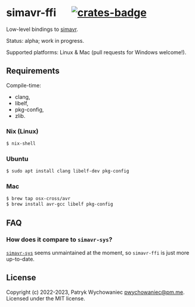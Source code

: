 # simavr-ffi &emsp; [![crates-badge]][crates-link]

[crates-badge]: https://img.shields.io/crates/v/simavr-ffi.svg
[crates-link]: https://crates.io/crates/simavr-ffi

Low-level bindings to [simavr](https://github.com/buserror/simavr).

Status: alpha; work in progress.

Supported platforms: Linux & Mac (pull requests for Windows welcome!).

## Requirements

Compile-time:

- clang,
- libelf,
- pkg-config,
- zlib.

### Nix (Linux)

``` bash
$ nix-shell
```

### Ubuntu

```bash
$ sudo apt install clang libelf-dev pkg-config
```

### Mac

```bash
$ brew tap osx-cross/avr
$ brew install avr-gcc libelf pkg-config
```

## FAQ

### How does it compare to `simavr-sys`?

[`simavr-sys`](https://github.com/dylanmckay/simavr-sim) seems unmaintained at
the moment, so `simavr-ffi` is just more up-to-date.

## License

Copyright (c) 2022-2023, Patryk Wychowaniec <pwychowaniec@pm.me>.    
Licensed under the MIT license.
